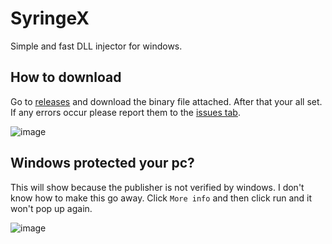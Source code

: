# SyringeX
Simple and fast DLL injector for windows.

## How to download
Go to [releases](https://github.com/RusstyCrussty123/SyringeX/releases) and download the binary file attached.
After that your all set. If any errors occur please report them to the [issues tab](https://github.com/RusstyCrussty123/SyringeX/issues).

![image](https://user-images.githubusercontent.com/61127918/155215593-86fbf6ef-18f5-480b-9aa9-54c6a03e476b.png)

## Windows protected your pc?
This will show because the publisher is not verified by windows. I don't know how to make this go away. Click `More info` and then click run and it won't pop up again.

![image](https://user-images.githubusercontent.com/61127918/155233383-83e70404-3b99-4123-9b56-7ad8c09190ff.png)
